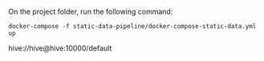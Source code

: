 On the project folder, run the following command:

```
docker-compose -f static-data-pipeline/docker-compose-static-data.yml up
```

hive://hive@hive:10000/default